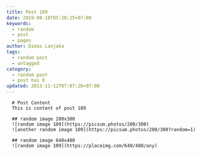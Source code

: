 ```yaml
---
title: Post 109
date: 2019-08-18T05:28:25+07:00
keywords:
  - random
  - post
  - pages
author: Dimas Lanjaka
tags:
  - random post
  - untagged
category:
  - random post
  - post has 0
updated: 2013-11-12T07:07:26+07:00
---
```


      # Post Content
      This is content of post 109

      ## random image 200x300
      ![random image 109](https://picsum.photos/200/300)
      ![another random image 109](https://picsum.photos/200/300?random=1)

      ## random image 640x480
      ![random image 109](https://placeimg.com/640/480/any)
      